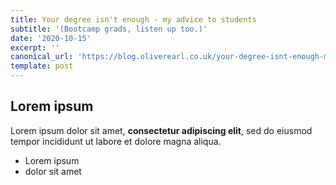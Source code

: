 ```yaml
---
title: Your degree isn't enough - my advice to students
subtitle: '(Bootcamp grads, listen up too.)'
date: '2020-10-15'
excerpt: ''
canonical_url: 'https://blog.oliverearl.co.uk/your-degree-isnt-enough-my-advice-to-students'
template: post
---
```

## Lorem ipsum

Lorem ipsum dolor sit amet, **consectetur adipiscing elit**, sed do eiusmod tempor incididunt ut labore et dolore magna aliqua.

- Lorem ipsum
- dolor sit amet